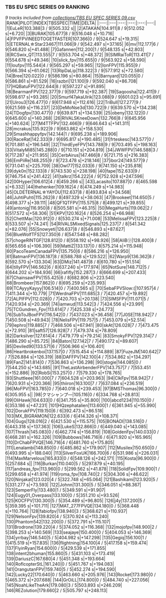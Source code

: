 ### TBS EU SPEC SERIES 09 RANKING
*9 tracks included from [collections/TBS EU SPEC SERIES 09.csv](/collections/TBS%20EU%20SPEC%20SERIES%2009.csv)*
|RANK|PILOT|INDEX|TBSSPEC|TIME|DELTA|
|:---:|:---|:---:|:---:|:---:|---:|
|1|EuLeR|103.388|3 / 9|505.332 s||
|2|ATAKAN|104.911|8 / 9|512.052 s|+6.720|
|3|BURAK|105.677|8 / 9|516.048 s|+10.716|
|4|FPVFPVINEEDTOGETFASTER|107.366|0 / 9|524.647 s|+19.315|
|5|ETERNAL☆Star23467|111.066|9 / 9|542.497 s|+37.165|
|6|mv|112.177|6 / 9|546.820 s|+41.488|
|7|Gafannen|112.200|1 / 9|548.135 s|+42.803|
|8|RCSwix_QT|113.555|7 / 9|553.704 s|+48.372|
|9|SIMRaiToR|113.411|7 / 9|554.678 s|+49.346|
|10|slick_fpv|115.655|0 / 9|563.922 s|+58.590|
|11|loufpv|115.544|4 / 9|565.297 s|+59.965|
|12|IonFPV|115.955|9 / 9|566.394 s|+61.062|
|13|RipDaLip|118.322|3 / 9|577.912 s|+72.580|
|14|Bree|120.022|0 / 9|586.196 s|+80.864|
|15|Barnyard|120.055|0 / 9|586.861 s|+81.529|
|16|razbri|121.100|9 / 9|592.040 s|+86.708|
|17|HQBatuFPV|122.644|8 / 9|597.227 s|+91.895|
|18|BearmanFPV|122.377|9 / 9|597.719 s|+92.387|
|19|Saqoosha|122.411|9 / 9|598.617 s|+93.285|
|20|Smurf47akaUlrik|123.088|9 / 9|601.023 s|+95.691|
|21|Uirou3|126.477|0 / 9|617.948 s|+112.616|
|22|TriBull|127.277|9 / 9|621.569 s|+116.237|
|23|DeMoNse3d|130.722|9 / 9|639.570 s|+134.238|
|24|TDogfpv|130.477|0 / 9|639.871 s|+134.539|
|25|obeny|132.122|0 / 9|645.600 s|+140.268|
|26|RIVALSKneeDown|132.766|8 / 9|645.956 s|+140.624|
|27|M4TTFPV|132.466|9 / 9|646.643 s|+141.311|
|28|mcrakus|135.922|9 / 9|663.862 s|+158.530|
|29|Smashhappyfpv|142.144|1 / 9|695.238 s|+189.906|
|30|RaceRat|142.333|9 / 9|695.817 s|+190.485|
|31|frteskesc|143.577|0 / 9|701.881 s|+196.549|
|32|ThirdEyeFPV|143.788|9 / 9|703.495 s|+198.163|
|33|VitalyMi85|145.288|0 / 9|710.151 s|+204.819|
|34|JWWFPV|146.588|3 / 9|717.287 s|+211.955|
|35|CerbAirus|147.466|8 / 9|721.715 s|+216.383|
|36|EmPiiRe|148.255|9 / 9|723.478 s|+218.146|
|37|ibor24|149.577|9 / 9|731.041 s|+225.709|
|38|Owl77|152.033|6 / 9|741.150 s|+235.818|
|39|dyk0n|152.133|8 / 9|743.530 s|+238.198|
|40|fape|152.633|9 / 9|746.754 s|+241.422|
|41|talkrz|154.222|4 / 9|752.928 s|+247.596|
|42|00Hyper|106.612|4 / 8|459.266 s||
|43|Lacasito|107.887|0 / 8|465.598 s|+6.332|
|44|thehenker|109.162|4 / 8|474.249 s|+14.983|
|45|OLDETERNAL☆YAYOU|112.637|8 / 8|493.834 s|+34.568|
|46|JuhtiPuhti|115.262|8 / 8|497.329 s|+38.063|
|47|Brookeet|114.650|5 / 8|498.377 s|+39.111|
|48|QF1QTFPV|115.575|8 / 8|499.121 s|+39.855|
|49|antonig|116.950|8 / 8|505.581 s|+46.315|
|50|MegaHurts|119.062|2 / 8|517.572 s|+58.306|
|51|KPV|120.162|4 / 8|526.254 s|+66.988|
|52|ChettMac|120.912|0 / 8|530.274 s|+71.008|
|53|MelissaFPV|123.225|8 / 8|533.507 s|+74.241|
|54|RIVALSMixedSignals|125.237|7 / 8|541.342 s|+82.076|
|55|Snowyeti|126.637|8 / 8|546.893 s|+87.627|
|56|BlueWolfTFS|127.350|6 / 8|547.548 s|+88.282|
|57|chogeRINTGF|128.812|0 / 8|558.192 s|+98.926|
|58|AliB㋡|128.400|8 / 8|565.656 s|+106.390|
|59|MattiZ|133.137|0 / 8|575.214 s|+115.948|
|60|PacoTeamCanadaFPV|135.750|6 / 8|586.216 s|+126.950|
|61|BatmanFPV|136.187|8 / 8|588.788 s|+129.522|
|62|Warp9|136.362|8 / 8|592.570 s|+133.304|
|63|DMiz|141.487|8 / 8|610.780 s|+151.514|
|64|tillyFPV|146.562|6 / 8|637.240 s|+177.974|
|65|NotSure|148.712|5 / 8|644.202 s|+184.936|
|66|rafifly|152.287|3 / 8|666.699 s|+207.433|
|67|ChainsawFPV|155.425|6 / 8|682.806 s|+223.540|
|68|Brombeer|157.862|0 / 8|695.259 s|+235.993|
|69|TCAyyyKayyy|106.514|0 / 7|400.565 s||
|70|SebaFPVSlow:(|107.957|4 / 7|411.344 s|+10.779|
|71|WerdnaFPV|111.685|3 / 7|420.457 s|+19.892|
|72|ALPIFPV|112.028|0 / 7|420.703 s|+20.138|
|73|SIMSFPV|111.071|5 / 7|420.934 s|+20.369|
|74|iamwud|113.542|3 / 7|424.556 s|+23.991|
|75|TCGundren_Fpv|113.614|7 / 7|425.338 s|+24.773|
|76|SubToJBoxFPV|116.542|0 / 7|437.023 s|+36.458|
|77|J0SE|118.942|7 / 7|450.508 s|+49.943|
|78|NelisFPV|119.757|5 / 7|453.079 s|+52.514|
|79|lephro|119.885|7 / 7|468.506 s|+67.941|
|80|skAt|126.028|7 / 7|473.475 s|+72.910|
|81|saft57|126.928|7 / 7|479.374 s|+78.809|
|82|Darksilver|127.614|4 / 7|479.779 s|+79.214|
|83|SmokyFPV|129.314|7 / 7|486.290 s|+85.725|
|84|Baton|127.142|7 / 7|490.172 s|+89.607|
|85|Deviled90|133.571|6 / 7|506.966 s|+106.401|
|86|Heartbrokenboi|137.157|0 / 7|515.454 s|+114.889|
|87|FuzeJM|140.642|7 / 7|526.884 s|+126.319|
|88|DAFFPV|142.100|4 / 7|534.862 s|+134.297|
|89|FanZ|141.814|0 / 7|536.863 s|+136.298|
|90|stogie|144.085|0 / 7|544.250 s|+143.685|
|91|TheLastAirbenderFPV|143.757|7 / 7|553.451 s|+152.886|
|92|RobSi|153.257|0 / 7|579.330 s|+178.765|
|93|Shuttleee|161.000|7 / 7|604.528 s|+203.963|
|94|ClkFpv|158.942|7 / 7|620.931 s|+220.366|
|95|thiiron|163.100|7 / 7|637.084 s|+236.519|
|96|MoFPV!|163.785|0 / 7|640.018 s|+239.453|
|97|BMSThomas|96.300|0 / 6|305.955 s||
|98|クマシャンプ―|105.116|0 / 6|334.768 s|+28.813|
|99|OliHawk|104.633|0 / 6|341.755 s|+35.800|
|100|abcd1234|110.150|0 / 6|353.186 s|+47.231|
|101|HQzephatalien|113.600|1 / 6|361.945 s|+55.990|
|102|DorukFPV|119.150|6 / 6|392.473 s|+86.518|
|103|MX_BIGRAMON|122.633|6 / 6|414.326 s|+108.371|
|104|Gugs|128.016|2 / 6|421.530 s|+115.575|
|105|BONADI|138.516|0 / 6|443.318 s|+137.363|
|106|LukeS|132.866|0 / 6|449.040 s|+143.085|
|107|Thrash|145.083|0 / 6|462.774 s|+156.819|
|108|GoldenFpv|140.033|0 / 6|468.281 s|+162.326|
|109|Bubbows|146.716|6 / 6|471.920 s|+165.965|
|110|DrChabFPVQE|146.716|4 / 6|481.760 s|+175.805|
|111|Lenalambi|148.850|0 / 6|485.862 s|+179.907|
|112|Musilex|150.650|0 / 6|493.995 s|+188.040|
|113|SilverFoxUK|166.700|6 / 6|531.986 s|+226.031|
|114|MaxMarvelous|165.833|0 / 6|548.126 s|+242.171|
|115|Kosta|96.900|0 / 5|257.684 s||
|116|Burkan|110.040|5 / 5|297.879 s|+40.195|
|117|andreas_fpv|113.960|0 / 5|299.562 s|+41.878|
|118|SolidFpv|109.900|1 / 5|299.658 s|+41.974|
|119|roma_fpv|108.740|2 / 5|304.306 s|+46.622|
|120|Ninjakat|123.020|4 / 5|322.748 s|+65.064|
|121|Bashikami|123.920|5 / 5|331.277 s|+73.593|
|122|Johnn|131.300|5 / 5|346.051 s|+88.367|
|123|SemperFly|133.480|1 / 5|349.591 s|+91.907|
|124|Eugy01_Overpass|133.100|0 / 5|351.210 s|+93.526|
|125|KOCFPV|130.300|5 / 5|354.489 s|+96.805|
|126|j4y|137.200|5 / 5|359.395 s|+101.711|
|127|MAT_277FPVQE|134.180|0 / 5|368.448 s|+110.764|
|128|fabiofpv|138.940|3 / 5|368.621 s|+110.937|
|129|NelsonFpv|139.820|4 / 5|370.924 s|+113.240|
|130|Phantom542|132.200|0 / 5|372.791 s|+115.107|
|131|Brodrone|139.220|4 / 5|374.052 s|+116.368|
|132|mojofpv|148.900|2 / 5|398.253 s|+140.569|
|133|seajaye|150.400|0 / 5|404.053 s|+146.369|
|134|yrrbay|146.540|5 / 5|404.982 s|+147.298|
|135|Gegiq|156.100|1 / 5|415.519 s|+157.835|
|136|flightning|154.100|4 / 5|417.158 s|+159.474|
|137|FlyinRyan|154.600|0 / 5|429.539 s|+171.855|
|138|intent2bhuman|155.860|5 / 5|431.103 s|+173.419|
|139|DariuszC|167.680|4 / 5|451.348 s|+193.664|
|140|RoflcopterStL|161.240|0 / 5|451.767 s|+194.083|
|141|OrangutanFPV|159.740|5 / 5|452.274 s|+194.590|
|142|Lucky22|170.640|0 / 5|463.660 s|+205.976|
|143|Rocket|173.980|0 / 5|465.372 s|+207.688|
|144|GrOiLL|174.800|0 / 5|484.740 s|+227.056|
|145|NoahLikeTheArk|179.080|3 / 5|503.893 s|+246.209|
|146|REZolution|179.660|2 / 5|505.797 s|+248.113|
